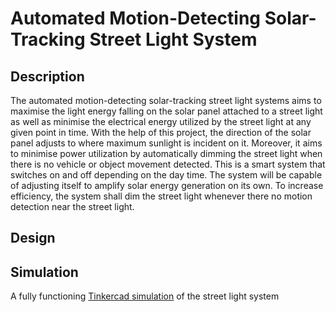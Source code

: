 # Automated Motion-Detecting Solar-Tracking Street Light System

## Description

The automated motion-detecting solar-tracking street light systems aims to maximise the light energy falling on the solar panel attached to a street light as well as minimise the electrical energy utilized by the street light at any given point in time. With the help of this project, the direction of the solar panel adjusts to where maximum sunlight is incident on it. Moreover, it aims to minimise power utilization by automatically dimming the street light when there is no vehicle or object 
movement detected.
This is a smart system that switches on and off depending on the day time. The system will be capable of adjusting itself to amplify solar energy generation on its own. To increase efficiency, the system shall dim the street light whenever there no motion detection near the street light. 

## Design

## Simulation

A fully functioning [Tinkercad simulation](https://www.tinkercad.com/things/6ZpcbpP0eCZ-automated-solar-tracking) of the street light system
